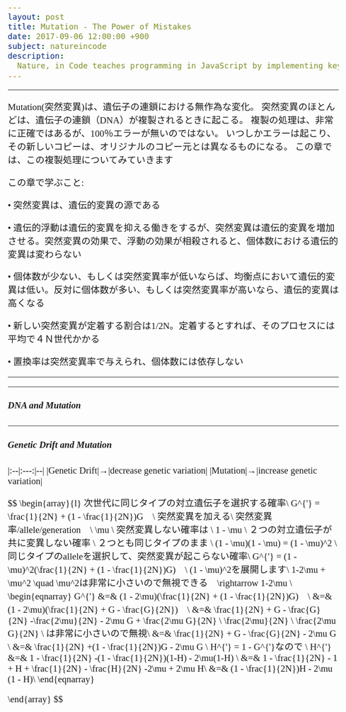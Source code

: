 ```yaml
---
layout: post
title: Mutation - The Power of Mistakes
date: 2017-09-06 12:00:00 +900
subject: natureincode
description:
  Nature, in Code teaches programming in JavaScript by implementing key concepts in biology (natural selection, genetic drift, epidemics, etc.). Learn programming while discovering the rules that govern life.
---
```


-------

Mutation(突然変異)は、遺伝子の連鎖における無作為な変化。
突然変異のほとんどは、遺伝子の連鎖（DNA）が複製されるときに起こる。
複製の処理は、非常に正確ではあるが、100％エラーが無いのではない。
いつしかエラーは起こり、その新しいコピーは、オリジナルのコピー元とは異なるものになる。
この章では、この複製処理についてみていきます

この章で学ぶこと:

• 突然変異は、遺伝的変異の源である

• 遺伝的浮動は遺伝的変異を抑える働きをするが、突然変異は遺伝的変異を増加させる。突然変異の効果で、浮動の効果が相殺されると、個体数における遺伝的変異は変わらない

• 個体数が少ない、もしくは突然変異率が低いならば、均衡点において遺伝的変異は低い。反対に個体数が多い、もしくは突然変異率が高いなら、遺伝的変異は高くなる

• 新しい突然変異が定着する割合は1/2N。定着するとすれば、そのプロセスには平均で４Ｎ世代かかる

• 置換率は突然変異率で与えられ、個体数には依存しない


---------
<style>
.MathJax {
  text-align: left;
  color: #000;
}
.MathJax_Display {
  text-align: left !important;
  color: #000;
}
.MathJax_SVG_Display {
  text-align: left;
}
.MathJax_SVG_Display line {
  stroke:#000;
}
.MathJax_SVG g{
  stroke:#000;
  stroke-width:2;
  fill:#000;
}
body{
    font-size: 1.3em;
    font-family: cursive;
}
</style>

-----

##### DNA and Mutation

-----

##### Genetic Drift and Mutation

|:--|:---:|--|
|Genetic Drift|&rarr;|decrease genetic variation|
|Mutation|&rarr;|increase genetic variation|

$$
\begin{array}{l}
次世代に同じタイプの対立遺伝子を選択する確率\\
G^{'} = \frac{1}{2N} + (1 - \frac{1}{2N})G　\\
突然変異を加える\\
突然変異率/allele/generation　\\
\mu \\
突然変異しない確率は \\
1 - \mu \\
２つの対立遺伝子が共に変異しない確率 \ ２つとも同じタイプのまま \\
(1 - \mu)(1 - \mu) = (1 - \mu)^2 \\
同じタイプのalleleを選択して、突然変異が起こらない確率\\
G^{'} = (1 - \mu)^2(\frac{1}{2N} + (1 - \frac{1}{2N})G)　\\
(1 - \mu)^2を展開します\\
1-2\mu + \mu^2 \quad \mu^2は非常に小さいので無視できる　\rightarrow 1-2\mu \\
  \begin{eqnarray}
  G^{'} &=& (1 - 2\mu)(\frac{1}{2N} + (1 - \frac{1}{2N})G)　\\
  &=& (1 - 2\mu)(\frac{1}{2N} + G - \frac{G}{2N})　\\
  &=& \frac{1}{2N} + G - \frac{G}{2N} -\frac{2\mu}{2N} - 2\mu G + \frac{2\mu G}{2N} \\
  \frac{2\mu}{2N} \ \frac{2\mu G}{2N} \ は非常に小さいので無視\\
  &=& \frac{1}{2N} + G - \frac{G}{2N} - 2\mu G \\
  &=& \frac{1}{2N} +(1 - \frac{1}{2N})G - 2\mu G \\
  H^{'} = 1 - G^{'}なので \\
  H^{'} &=& 1 - \frac{1}{2N} -(1 - \frac{1}{2N})(1-H) - 2\mu(1-H) \\
  &=& 1 - \frac{1}{2N} - 1 + H + \frac{1}{2N} - \frac{H}{2N} -2\mu + 2\mu H\\
  &=& (1 - \frac{1}{2N})H - 2\mu (1 - H)\\
\end{eqnarray}



\end{array}
$$

<link href="https://fonts.googleapis.com/earlyaccess/roundedmplus1c.css" rel="stylesheet" />
<script src="https://ajax.googleapis.com/ajax/libs/jquery/3.2.1/jquery.min.js"></script>
<script src="https://d3js.org/d3.v4.js"></script>
<script src="../../js/d3V4draws.js"></script>

<script>
  $(document).ready(function() {
    $('select').material_select();
  });

  const bases = ['A','G','C','T'];
  var number_of_sequences = 100;  
  var sequence_length = 20;
  var original_sequence = [];
  var sequences = []; // population
  var number_of_generations = 100;
  var mutation_rate = 0.0001; // per base and generation  
  
  // 第１世代生成
  function generate_first_generation(){
    generate_first_sequence();
    for (let i = 0;i < number_of_sequences;i++){
        sequences.push(original_sequence.slice());
    }
  }
  // 最初の遺伝子配列生成  
  function generate_first_sequence(){
    for (let i = 0; i  < sequence_length; i++){
        original_sequence.push(random_base(""));
    }  
  }
  // 遺伝子配列生成  
  function random_base(current_base){
      let new_base;
      do {
        let index = Math.floor(Math.random()*4);
        new_base = bases[index];
      }while(new_base == current_base); /* 現在の元と同じ元が返らないようにする*/
      return new_base;
  }

  function print_sequences(title){
    console.log(title);
    for (let i=0;i < number_of_sequences;i++){
       print_sequence(sequences[i]);
    }
    console.log("");
  }

  function print_sequence(sequence){
    let sequence_string = "";  
    for (let i=0;i < sequence_length;i++){
      sequence_string += sequence[i];
    }
    console.log(sequence_string);
  }  

  function run_generations(){
    for (let i =0; i < number_of_generations; i++){
      /* each generation */
      for (let j = 0; j < sequences.length; j++){
        /*each sequence*/
        for (let k = 0; k < sequences[j].length; k++){
          /*each base*/
          if (Math.random() < mutation_rate){
            sequences[j][k] = random_base(sequences[j][k]);
          }
        }

      }
    }
  }

  generate_first_generation();  
  print_sequences("Generation 0");
  run_generations();
  print_sequences("After " + number_of_generations + " generations");









</script>
